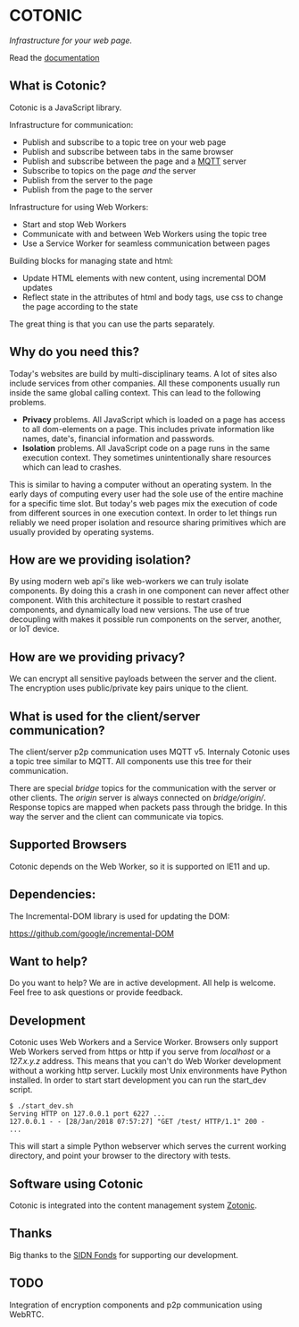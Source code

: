 # COTONIC

*Infrastructure for your web page.*

Read the [documentation](https://cotonic.org/)

## What is Cotonic?

Cotonic is a JavaScript library.

Infrastructure for communication:

 * Publish and subscribe to a topic tree on your web page
 * Publish and subscribe between tabs in the same browser
 * Publish and subscribe between the page and a [MQTT](http://mqtt.org/) server
 * Subscribe to topics on the page _and_ the server
 * Publish from the server to the page
 * Publish from the page to the server

Infrastructure for using Web Workers:

 * Start and stop Web Workers
 * Communicate with and between Web Workers using the topic tree
 * Use a Service Worker for seamless communication between pages

Building blocks for managing state and html:

 * Update HTML elements with new content, using incremental DOM updates
 * Reflect state in the attributes of html and body tags, use
   css to change the page according to the state

The great thing is that you can use the parts separately.

## Why do you need this?

Today's websites are build by multi-disciplinary teams. A lot of sites
also include services from other companies. All these components usually
run inside the same global calling context. This can lead to the following
problems.

  * **Privacy** problems. All JavaScript which is loaded on a page has
    access to all dom-elements on a page. This includes private information like
    names, date's, financial information and passwords.
  * **Isolation** problems. All JavaScript code on a page runs in the same
    execution context. They sometimes unintentionally share resources which
    can lead to crashes.

This is similar to having a computer without an operating system. In the
early days of computing every user had the sole use of the entire machine
for a specific time slot. But today's web pages mix the execution of code
from different sources in one execution context. In order to let things run
reliably we need proper isolation and resource sharing primitives which are 
usually provided by operating systems.

## How are we providing isolation?

By using modern web api's like web-workers we can truly isolate components.
By doing this a crash in one component can never affect other component.
With this architecture it possible to restart crashed components, and dynamically
load new versions. The use of true decoupling with makes it possible run components
on the server, another, or IoT device.

## How are we providing privacy?

We can encrypt all sensitive payloads between the server and the client. The
encryption uses public/private key pairs unique to the client.

## What is used for the client/server communication?

The client/server p2p communication uses MQTT v5. Internaly Cotonic uses a
topic tree similar to MQTT. All components use this tree for their communication.

There are special *bridge* topics for the communication with the server or other
clients. The *origin* server is always connected on *bridge/origin/*. Response
topics are mapped when packets pass through the bridge. In this way the server
and the client can communicate via topics.

## Supported Browsers

Cotonic depends on the Web Worker, so it is supported on IE11 and up.

## Dependencies:

The Incremental-DOM library is used for updating the DOM:

https://github.com/google/incremental-DOM

## Want to help?

Do you want to help? We are in active development. All help is welcome. Feel free
to ask questions or provide feedback.

## Development

Cotonic uses Web Workers and a Service Worker. Browsers only support Web Workers served from
https or http if you serve from _localhost_ or a _127.x.y.z_ address. This  means that you
can't do Web Worker development without a working http server. Luckily most Unix environments
have Python installed. In order to start start development you can run the start_dev script.

```
$ ./start_dev.sh
Serving HTTP on 127.0.0.1 port 6227 ...
127.0.0.1 - - [28/Jan/2018 07:57:27] "GET /test/ HTTP/1.1" 200 -
...
```

This will start a simple Python webserver which serves the current working directory, and
point your browser to the directory with tests.

## Software using Cotonic

Cotonic is integrated into the content management system [Zotonic](http://zotonic.com/).

## Thanks

Big thanks to the [SIDN Fonds](https://www.sidnfonds.nl/) for supporting our development.

## TODO

Integration of encryption components and p2p communication using WebRTC.

